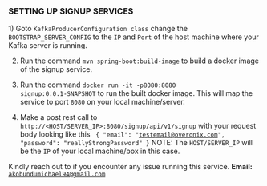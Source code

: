 <h3>SETTING UP SIGNUP SERVICES</h3>
1) Goto <code>KafkaProducerConfiguration class</code> change the <code>BOOTSTRAP_SERVER_CONFIG</code> to the <code>IP</code> and <code>Port</code> of the host machine where your Kafka server is running.

2) Run the command <code>mvn spring-boot:build-image</code> to build a docker image of the signup service.


3) Run the command <code>docker run -it -p8080:8080 signup:0.0.1-SNAPSHOT</code> to run the built docker image. This will map the service to port <code>8080</code> on your local machine/server.


4) Make a post rest call to <code>http://<HOST/SERVER_IP>:8080/signup/api/v1/signup</code> with your request body looking like this <code> 
{ "email": "testemail@overonix.com", "password": "reallyStrongPassword" }</code> NOTE: The <code>HOST/SERVER_IP</code> will be the <code>IP</code> of your local machine/box in this case.
   
Kindly reach out to if you encounter any issue running this service. <b>Email: </b><code>akobundumichael94@gmail.com</code>